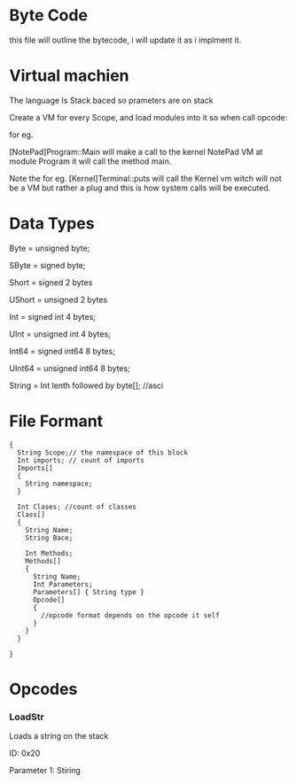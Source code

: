 # Byte Code
this file will outline the bytecode, i will update it as i implment it.

# Virtual machien
The language Is Stack baced so prameters are on stack

Create a VM for every Scope, and load modules into it so when call opcode:

for eg.

[NotePad]Program::Main
will make a call to the kernel NotePad VM at module Program it will call the method main.

Note the for eg. [Kernel]Terminal::puts
will call the Kernel vm witch will not be a VM but rather a plug and this is how system calls will be executed.

# Data Types

Byte = unsigned byte;

SByte = signed byte;

Short = signed 2 bytes

UShort = unsigned 2 bytes

Int = signed int 4 bytes;

UInt = unsigned int 4 bytes;

Int64 = signed int64 8 bytes;

UInt64 = unsigned int64 8 bytes;

String = Int lenth followed by byte[]; //asci


# File Formant
```
{
  String Scope;// the namespace of this block
  Int imports; // count of imports
  Imports[]
  {
    String namespace;
  }
  
  Int Clases; //count of classes
  Class[]
  {
    String Name;
    String Bace;
    
    Int Methods;
    Methods[]
    {    
      String Name;
      Int Parameters;
      Parameters[] { String type }
      Opcode[]
      {
        //opcode format depends on the opcode it self
      }
    }
  }
  
}
```

# Opcodes

### LoadStr

Loads a string on the stack

ID: 0x20

Parameter 1: Stiring
